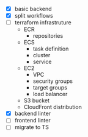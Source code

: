- [x] basic backend
- [x] split workflows
- [ ] terraform infrastruture
    - ECR
        - repositories
    - ECS
        - task definition
        - cluster
        - service
    - EC2
        - VPC
        - security groups
        - target groups
        - load balancer
    - S3 bucket
    - CloudFront distribution
- [x] backend linter
- [ ] frontend linter
- [ ] migrate to TS